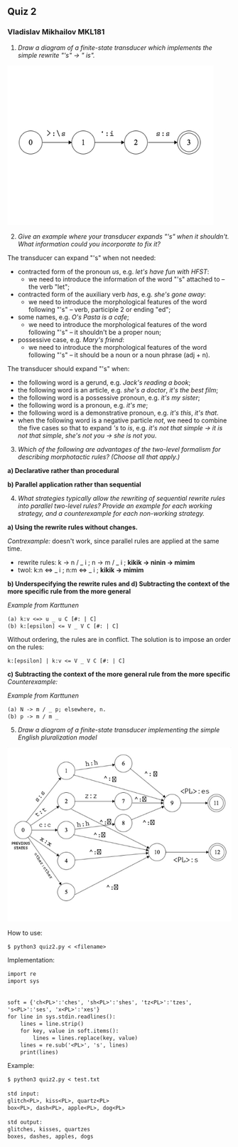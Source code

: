 ## Quiz 2

### Vladislav Mikhailov MKL181

1. *Draw a diagram of a finite-state transducer which implements the simple rewrite "'s" -> " is".*

![1](2quiz1.jpg?raw=true)

2. *Give an example where your transducer expands "'s" when it shouldn't. What information could you incorporate to fix it?*

The transducer can expand "'s" when not needed:
* contracted form of the pronoun *us*, e.g. *let's have fun with HFST*:
	* we need to introduce the information of the word "'s" attached to – the verb "let";
* contracted form of the auxiliary verb *has*, e.g. *she's gone away*:
	* we need to introduce the morphological features of the word following "'s" – verb, participle 2 or ending "ed";
* some names, e.g. *O's Pasta is a cafe*;
	* we need to introduce the morphological features of the word following "'s" – it shouldn't be a proper noun;
* possessive case, e.g. *Mary's friend*:
	* we need to introduce the morphological features of the word following "'s" – it should be a noun or a noun phrase (adj + n).

The transducer should expand "'s" when:
* the following word is a gerund, e.g. *Jack's reading a book*;
* the following word is an article, e.g. *she's a doctor*, *it's the best film*;
* the following word is a possessive pronoun, e.g. *it's my sister*;
* the following word is a pronoun, e.g. *it's me*;
* the following word is a demonstrative pronoun, e.g. *it's this*, *it's that*.
* when the following word is a negative particle *not*, we need to combine the five cases so that to expand *'s* to *is*, e.g. *it's not that simple -> it is not that simple*, *she's not you -> she is not you*.

3. *Which of the following are advantages of the two-level formalism for describing morphotactic rules? (Choose all that apply.)*

**a) Declarative rather than procedural**

**b) Parallel application rather than sequential**

4. *What strategies typically allow the rewriting of sequential rewrite rules into parallel two-level rules? Provide an example for each working strategy, and a counterexample for each non-working strategy.*

**a) Using the rewrite rules without changes.**

*Contrexample:* doesn't work, since parallel rules are applied at the same time.

* rewrite rules:
k -> n / _ i ;
n -> m / _ i ;
**kikik -> ninin -> mimim**
* twol:
k:n <=> _ i ;
n:m <=> _ i ;
**kikik -> mimim**

**b) Underspecifying the rewrite rules and d) Subtracting the context of the more specific rule from the more general**

*Example from Karttunen*
```
(a)	k:v <=> u _ u C [#: | C]
(b)	k:[epsilon] <= V _ V C [#: | C]
``` 
Without ordering, the rules are in conflict. The solution is to impose an order on the rules:
``` 
k:[epsilon] | k:v <= V _ V C [#: | C]	
```

**c) Subtracting the context of the more general rule from the more specific**
*Counterexample:*

*Example from Karttunen*
``` 
(a)	N -> m / _ p; elsewhere, n.
(b)	p -> m / m _
``` 

5. *Draw a diagram of a finite-state transducer implementing the simple English pluralization model*

![5](2quiz2.jpg?raw=true)

How to use:
```
$ python3 quiz2.py < <filename>
```

Implementation:
```
import re
import sys


soft = {'ch<PL>':'ches', 'sh<PL>':'shes', 'tz<PL>':'tzes', 's<PL>':'ses', 'x<PL>':'xes'}
for line in sys.stdin.readlines():
    lines = line.strip()
    for key, value in soft.items():
        lines = lines.replace(key, value)
    lines = re.sub('<PL>', 's', lines)
    print(lines)
```

Example:
```
$ python3 quiz2.py < test.txt

std input:
glitch<PL>, kiss<PL>, quartz<PL>
box<PL>, dash<PL>, apple<PL>, dog<PL>

std output:
glitches, kisses, quartzes
boxes, dashes, apples, dogs
```